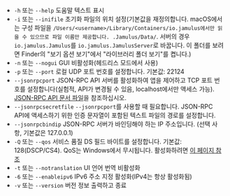 
[주석]: # (이것은 여러 문서에서 사용하기위한 포함 파일입니다)

- `-h` 또는 `--help` 도움말 텍스트 표시
- `-i` 또는 `--inifile` 초기화 파일의 위치 설정(기본값을 재정의합니다. macOS에서는 구성 파일을
  `/Users/<username>/Library/Containers/io.jamulus에서만 읽을 수 있으므로 파일 이름만
  제공합니다. .Jamulus/Data/`. 서버의 경우 `io.jamulus.Jamulus`를
  `io.jamulus.JamulusServer`로 바꿉니다. 이 폴더를 보려면 Finder의 "보기 옵션 보기"에서 "라이브러리 폴더
  보기"를 켭니다.)
- `-n` 또는 `--nogui` GUI 비활성화(헤드리스 모드에서 사용)
- `-p` 또는 `--port` 로컬 UDP 포트 번호를 설정합니다. 기본값: 22124
- `--jsonrpcport` JSON-RPC API 서버를 활성화하여 앱을 제어하고 TCP 포트 번호를 설정합니다(실험적, API가
  변경될 수 있음, localhost에서만 액세스 가능). [JSON-RPC API 문서
  파일](https://github.com/jamulussoftware/jamulus/blob/main/docs/JSON-RPC.md)을
  참조하십시오.
- `--jsonrpcsecretfile` `--jsonrpcport`를 사용할 때 필요합니다. JSON-RPC API에 액세스하기 위한
  인증 문자열이 포함된 텍스트 파일의 경로를 설정합니다.
- `--jsonrpcbindip` JSON-RPC 서버가 바인딩해야 하는 IP 주소입니다. (선택 사항, 기본값은 127.0.0.1)
- `-Q` 또는 `--qos` 서비스 품질 DS 필드 바이트를 설정합니다. 기본값: 128(DSCP/CS4). QoS는
  Windows에서 무시됩니다. 활성화하려면 [이 페이지 참조](QOS-Windows)
- `-t` 또는 `--notranslation` UI 언어 번역 비활성화
- `-6` 또는 `--enableipv6` IPv6 주소 지정 활성화(IPv4는 항상 활성화됨)
- `-v` 또는 `--version` 버전 정보 출력하고 종료
